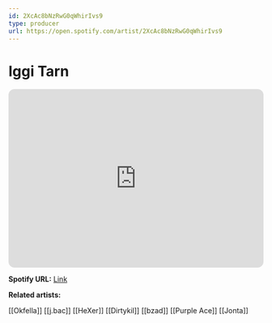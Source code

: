 ```yaml
---
id: 2XcAc8bNzRwG0qWhirIvs9
type: producer
url: https://open.spotify.com/artist/2XcAc8bNzRwG0qWhirIvs9
---
```

# Iggi Tarn

<iframe style="border-radius:12px" src="https://open.spotify.com/embed/artist/2XcAc8bNzRwG0qWhirIvs9" width="100%" height="352" frameBorder="0" allowfullscreen="" allow="autoplay; clipboard-write; encrypted-media; fullscreen; picture-in-picture" loading="lazy"></iframe>

**Spotify URL:** [Link](https://open.spotify.com/artist/2XcAc8bNzRwG0qWhirIvs9)

**Related artists:**

[[Okfella]]
[[j.bac]]
[[HeXer]]
[[Dirtykil]]
[[bzad]]
[[Purple Ace]]
[[Jonta]]
